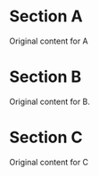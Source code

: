 # Section A
Original content for A

# Section B
Original content for B.

# Section C
Original content for C
